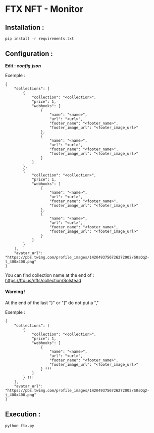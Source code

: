 # FTX NFT - Monitor

## Installation :

    pip install -r requirements.txt

## Configuration :

**Edit : _config.json_**

Exemple :

```
{
    "collections": [
        {
            "collection": "<collection>",
            "price": 1,
            "webhooks": [
                {
                    "name": "<name>",
                    "url": "<url>",
                    "footer_name": "<footer_name>",
                    "footer_image_url": "<footer_image_url>"
                },
                {
                    "name": "<name>",
                    "url": "<url>",
                    "footer_name": "<footer_name>",
                    "footer_image_url": "<footer_image_url>"
                }
            ]
        },
        {
            "collection": "<collection>",
            "price": 1,
            "webhooks": [
                {
                    "name": "<name>",
                    "url": "<url>",
                    "footer_name": "<footer_name>",
                    "footer_image_url": "<footer_image_url>"
                },
                {
                    "name": "<name>",
                    "url": "<url>",
                    "footer_name": "<footer_name>",
                    "footer_image_url": "<footer_image_url>"
                }
            ]
        }
    ],
    "avatar_url": "https://pbs.twimg.com/profile_images/1420493756726272002/S0sQq2-t_400x400.png"
}
```

You can find collection name at the end of : https://ftx.us/nfts/collection/Solstead

#### Warning !

At the end of the last "}" or "]" do not put a ","

Exemple :

```
{
    "collections": [
        {
            "collection": "<collection>",
            "price": 1,
            "webhooks": [
                {
                    "name": "<name>",
                    "url": "<url>",
                    "footer_name": "<footer_name>",
                    "footer_image_url": "<footer_image_url>"
                } !!!
            ]
        } !!!
    ],
    "avatar_url": "https://pbs.twimg.com/profile_images/1420493756726272002/S0sQq2-t_400x400.png"
}
```

## Execution :

    python ftx.py
